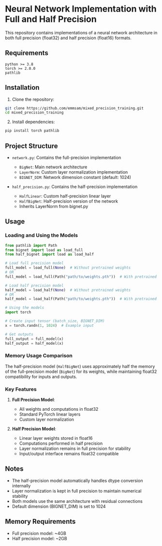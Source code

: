 # Neural Network Implementation with Full and Half Precision

This repository contains implementations of a neural network architecture in both full precision (float32) and half precision (float16) formats.

## Requirements

```
python >= 3.8
torch >= 2.0.0
pathlib
```

## Installation

1. Clone the repository:
```bash
git clone https://github.com/emmsam/mixed_precision_training.git
cd mixed_precision_training
```

2. Install dependencies:
```bash
pip install torch pathlib
```

## Project Structure

- `network.py`: Contains the full-precision implementation
  - `BigNet`: Main network architecture
  - `LayerNorm`: Custom layer normalization implementation
  - `BIGNET_DIM`: Network dimension constant (default: 1024)

- `half_precision.py`: Contains the half-precision implementation
  - `HalfLinear`: Custom half-precision linear layer
  - `HalfBigNet`: Half-precision version of the network
  - Inherits LayerNorm from bignet.py

## Usage

### Loading and Using the Models

```python
from pathlib import Path
from bignet import load as load_full
from half_bignet import load as load_half

# Load full precision model
full_model = load_full(None)  # Without pretrained weights
# OR
full_model = load_full(Path("path/to/weights.pth"))  # With pretrained weights

# Load half precision model
half_model = load_half(None)  # Without pretrained weights
# OR
half_model = load_half(Path("path/to/weights.pth"))  # With pretrained weights

# Using the models
import torch

# Create input tensor (batch_size, BIGNET_DIM)
x = torch.randn(1, 1024)  # Example input

# Get outputs
full_output = full_model(x)
half_output = half_model(x)
```

### Memory Usage Comparison

The half-precision model (`HalfBigNet`) uses approximately half the memory of the full-precision model (`BigNet`) for its weights, while maintaining float32 compatibility for inputs and outputs.

### Key Features

1. **Full Precision Model**:
   - All weights and computations in float32
   - Standard PyTorch linear layers
   - Custom layer normalization

2. **Half Precision Model**:
   - Linear layer weights stored in float16
   - Computations performed in half precision
   - Layer normalization remains in full precision for stability
   - Input/output interface remains float32 compatible

## Notes

- The half-precision model automatically handles dtype conversion internally
- Layer normalization is kept in full precision to maintain numerical stability
- Both models use the same architecture with residual connections
- Default dimension (BIGNET_DIM) is set to 1024

## Memory Requirements

- Full precision model: ~4GB
- Half precision model: ~2GB